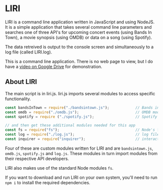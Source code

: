 # LIRI

LIRI is a command line application written in JavaScript and using NodeJS.  It is a simple application that takes several command line parameters and searches one of three API's for upcoming concert events (using Bands In Town), a movie synopsis (using OMDB) or data on a song (using Spotify).

The data retreived is output to the console screen and simultaneously to a log file (called LIRI.log).

This is a command line application.  There is no web page to view, but I do have a [video on Google Drive](
https://drive.google.com/file/d/1wN4MEgCLi1f_xqJMWUBEDKKm3Bo6zESZ/view?usp=sharing) for demonstration.

## About LIRI

The main script is in liri.js.  liri.js imports several modules to access specific functionality.

```js
const bandsInTown = require("./bandsintown.js");            // Bands in Town module
const omdb = require("./omdb.js");                          // OMDB module
const spotify = require ("./spotify.js");                   // Spotify module

// and then get these additional modules needed for this app
const fs = require("fs");                                   // Node's file system module
const log = require("./log.js");                            // log file module
const inquirer = require("inquirer");                       // interactive prompt
```
Four of these are custom modules written for LIRI and are `bandsintown.js`, `omdb.js`, `spotify.js` and `log.js`.  These modules in turn import modules from their respective API developers.

LIRI also makes use of the standard Node modules `fs`.

If you want to download and run LIRI on your own system, you'll need to run `npm i` to install the required dependencies.